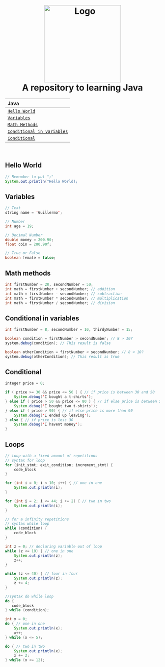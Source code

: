 <h1 align="center">
  <img src="https://cdn.freebiesupply.com/logos/thumbs/2x/java-14-logo.png" alt="Logo" width="250">
  <br>
  A repository to learning Java
  <br>
</h1>

<div align="center">

| Java                                                    |
| :------------------------------------------------------ |
| [`Hello World`](#hello-world)                           |
| [`Variables`](#variables)                               |
| [`Math Methods`](#math-methods)                         |
| [`Conditional in variables`](#conditional-in-variables) |
| [`Conditional`](#conditional)                           |

</div>

<br/>

## Hello World

```java
// Remember to put ";"
System.out.println("Hello World);
```

## Variables

```java
// Text
string name = 'Guillermo';

// Number
int age = 19;

// Decimal Number
double money = 200.90;
float coin = 200.90f;

// True or False
boolean female = false;
```

## Math methods

```java
int firstNumber = 20, secondNumber = 50;
int math = firstNumber + secondNumber; // addition
int math = firstNumber - secondNumber; // subtraction
int math = firstNumber * secondNumber; // multiplication
int math = firstNumber / secondNumber; // division
```

## Conditional in variables

```java
int firstNumber = 8, secondNumber = 10, thirdyNumber = 15;

boolean condition = firstNumber > secondNumber; // 8 > 10?
system.debug(condition); // This result is false

boolean otherCondition = firstNumber < secondNumber; // 8 < 10?
system.debug(otherCondition); // This result is true
```

## Conditional

```java
integer price = 0;

if ( price >= 30 && price <= 50 ) { // if price is between 30 and 50
    System.debug('I bought a t-shirts');
} else if ( price > 50 && price <= 80 ) { // if else price is between 51 and 80
    System.debug('I bought two t-shirts');
} else if ( price > 90) { // if else price is more than 90
    System.debug('I ended up leaving');
} else { // if price is less 30
    System.debug('I havent money');
}
```

## Loops

```Java
// loop with a fixed amount of repetitions
// syntax for loop
for (init_stmt; exit_condition; increment_stmt) {
    code_block
}

for (int i = 0; i < 10; i++) { // one in one
    System.out.println(i);
}

for (int i = 2; i <= 44; i += 2) { // two in two
    System.out.println(i);
}

// for a infinity repetitions
// syntax while loop
while (condition) {
    code_block
}

int z = 0; // declaring variable out of loop
while (z <= 10) { // one in one
    System.out.println(z);
    z++;
}

while (z <= 40) { // four in four
    System.out.println(z);
    z += 4;
}

//syntax do while loop
do {
   code_block
} while (condition);

int x = 0;
do { // one in one
    System.out.println(x);
    x++;
} while (x <= 5);

do { // two in two
    System.out.println(x);
    x += 2;
} while (x <= 12);
```

